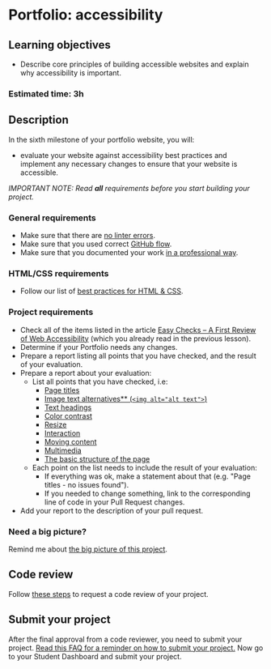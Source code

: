 # Portfolio: accessibility

## Learning objectives
- Describe core principles of building accessible websites and explain why accessibility is important.

### Estimated time: 3h

## Description

In the sixth milestone of your portfolio website, you will:

- evaluate your website against accessibility best practices and implement any necessary changes to ensure that your website is accessible.


*IMPORTANT NOTE: Read **all** requirements before you start building your project.*

### General requirements

- Make sure that there are [no linter errors](https://github.com/microverseinc/linters-config).
- Make sure that you used correct [GitHub flow](https://github.com/microverseinc/curriculum-transversal-skills/blob/main/git-github/articles/github_flow.md).
- Make sure that you documented your work [in a professional way](https://github.com/microverseinc/curriculum-transversal-skills/blob/main/documentation/articles/professional_repo_rules.md).

### HTML/CSS requirements

- Follow our list of [best practices for HTML & CSS](https://github.com/microverseinc/curriculum-html-css/blob/main/articles/html_css_best_practices.md).

### Project requirements

- Check all of the items listed in the article [Easy Checks – A First Review of Web Accessibility](https://www.w3.org/WAI/test-evaluate/preliminary/) (which you already read in the previous lesson).
- Determine if your Portfolio needs any changes.
- Prepare a report listing all points that you have checked, and the result of your evaluation.
- Prepare a report about your evaluation:
     -  List all points that you have checked, i.e:
        - [Page titles](https://www.w3.org/WAI/test-evaluate/preliminary/#title)
        - [Image text alternatives** (`<img alt="alt text">`)](https://www.w3.org/WAI/test-evaluate/preliminary/#images)
        - [Text headings](https://www.w3.org/WAI/test-evaluate/preliminary/#headings)
        - [Color contrast](https://www.w3.org/WAI/test-evaluate/preliminary/#contrast)
        - [Resize](https://www.w3.org/WAI/test-evaluate/preliminary/#resize)
        - [Interaction](https://www.w3.org/WAI/test-evaluate/preliminary/#interaction)
        - [Moving content](https://www.w3.org/WAI/test-evaluate/preliminary/#moving)
        - [Multimedia](https://www.w3.org/WAI/test-evaluate/preliminary/#media)
        - [The basic structure of the page](https://www.w3.org/WAI/test-evaluate/preliminary/#structure)
     - Each point on the list needs to include the result of your evaluation:
        - If everything was ok, make a statement about that (e.g. "Page titles - no issues found").
        - If you needed to change something, link to the corresponding line of code in your Pull Request changes.
- Add your report to the description of your pull request.




### Need a big picture?

Remind me about [the big picture of this project](./sneak_peek.md).

## Code review

Follow [these steps](https://github.com/microverseinc/curriculum-transversal-skills/blob/main/code-review/articles/how_to_ask_for_a_code_review.md) to request a code review of your project.

## Submit your project

After the final approval from a code reviewer, you need to submit your project.
[Read this FAQ for a reminder on how to submit your project.](https://microverse.zendesk.com/hc/en-us/articles/360061344234)
Now go to your Student Dashboard and submit your project.

 
